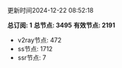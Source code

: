 更新时间2024-12-22 08:52:18

**总订阅: 1**
**总节点: 3495**
**有效节点: 2191**
- v2ray节点: 472
- ss节点: 1712
- ssr节点: 7
